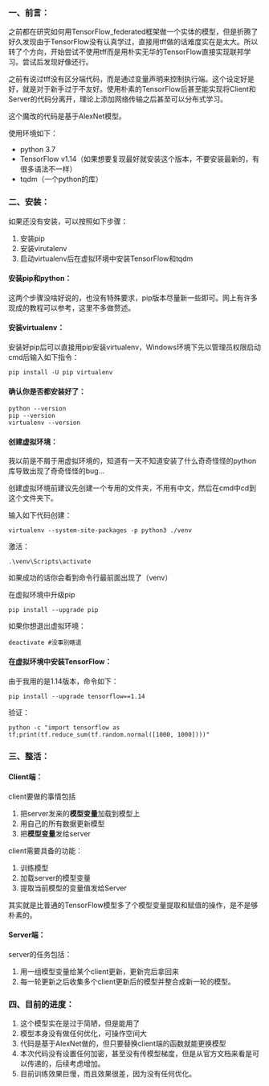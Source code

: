 ### 一、前言：

之前都在研究如何用TensorFlow_federated框架做一个实体的模型，但是折腾了好久发现由于TensorFlow没有认真学过，直接用tff做的话难度实在是太大。所以转了个方向，开始尝试不使用tff而是用朴实无华的TensorFlow直接实现联邦学习。尝试后发现好像还行。

之前有说过tff没有区分端代码，而是通过变量声明来控制执行端。这个设定好是好，就是对于新手过于不友好。使用朴素的TensorFlow后甚至能实现将Client和Server的代码分离开，理论上添加网络传输之后甚至可以分布式学习。

这个魔改的代码是基于AlexNet模型。

使用环境如下：

- python 3.7
- TensorFlow v1.14（如果想要复现最好就安装这个版本，不要安装最新的，有很多语法不一样）
- tqdm（一个python的库）

### 二、安装：
如果还没有安装，可以按照如下步骤：

1. 安装pip
2. 安装virutalenv
3. 启动virtualenv后在虚拟环境中安装TensorFlow和tqdm

#### 安装pip和python：
这两个步骤没啥好说的，也没有特殊要求，pip版本尽量新一些即可。网上有许多现成的教程可以参考，这里不多做赘述。

#### 安装virtualenv：
安装好pip后可以直接用pip安装virtualenv，Windows环境下先以管理员权限启动cmd后输入如下指令：
```
pip install -U pip virtualenv
```
#### 确认你是否都安装好了：
```
python --version
pip --version
virtualenv --version
```
#### 创建虚拟环境：
我以前是不屑于用虚拟环境的，知道有一天不知道安装了什么奇奇怪怪的python库导致出现了奇奇怪怪的bug...

创建虚拟环境前建议先创建一个专用的文件夹，不用有中文，然后在cmd中cd到这个文件夹下。

输入如下代码创建：
```
virtualenv --system-site-packages -p python3 ./venv
```

激活：
```
.\venv\Scripts\activate
```
如果成功的话你会看到命令行最前面出现了（venv）

在虚拟环境中升级pip

```
pip install --upgrade pip
```
如果你想退出虚拟环境：

```
deactivate #没事别瞎退
```

#### 在虚拟环境中安装TensorFlow：

由于我用的是1.14版本，命令如下：

```
pip install --upgrade tensorflow==1.14
```

验证：

```
python -c "import tensorflow as tf;print(tf.reduce_sum(tf.random.normal([1000, 1000])))"
```

### 三、整活：

#### Client端：

client要做的事情包括
1. 把server发来的**模型变量**加载到模型上
2. 用自己的所有数据更新模型
3. 把**模型变量**发给server

client需要具备的功能：
1. 训练模型
2. 加载server的模型变量
3. 提取当前模型的变量值发给Server

其实就是比普通的TensorFlow模型多了个模型变量提取和赋值的操作，是不是够朴素的。

#### Server端：

server的任务包括：

1. 用一组模型变量给某个client更新，更新完后拿回来
2. 每一轮更新之后收集多个client更新后的模型并整合成新一轮的模型。

### 四、目前的进度：

1. 这个模型实在是过于简陋，但是能用了
2. 模型本身没有做任何优化，可操作空间大
3. 代码是基于AlexNet做的，但只要替换client端的函数就能更换模型
4. 本次代码没有设置任何加密，甚至没有传模型梯度，但是从官方文档来看是可以传递的，后续考虑增加。
5. 目前训练效果巨慢，而且效果很差，因为没有任何优化。
